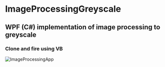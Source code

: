 # ImageProcessingGreyscale
## WPF (C#) implementation of image processing to greyscale

### Clone and fire using VB


![ImageProcessingApp](https://user-images.githubusercontent.com/43552963/64018355-844ab980-cb2c-11e9-9753-677e29774997.png)
